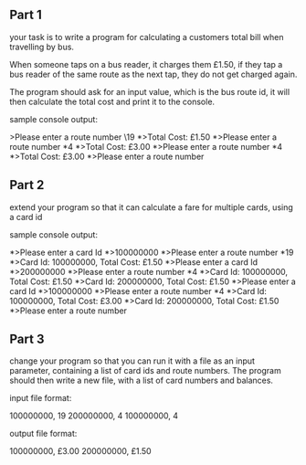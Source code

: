 Part 1
-------------------

your task is to write a program for calculating a customers total bill when travelling by bus.

When someone taps on a bus reader, it charges them £1.50, if they tap a bus reader of the same route
as the next tap, they do not get charged again. 

The program should ask for an input value, which is the bus route id, it will then calculate the total
cost and print it to the console.

sample console output:

\>Please enter a route number
\19
*>Total Cost: £1.50
*>Please enter a route number
*4
*>Total Cost: £3.00
*>Please enter a route number
*4
*>Total Cost: £3.00
*>Please enter a route number

Part 2
-------------------

extend your program so that it can calculate a fare for multiple cards, using a card id 

sample console output:

*>Please enter a card Id
*>100000000
*>Please enter a route number
*19
*>Card Id: 100000000, Total Cost: £1.50
*>Please enter a card Id
*>200000000
*>Please enter a route number
*4
*>Card Id: 100000000, Total Cost: £1.50
*>Card Id: 200000000, Total Cost: £1.50
*>Please enter a card Id
*>100000000
*>Please enter a route number
*4
*>Card Id: 100000000, Total Cost: £3.00
*>Card Id: 200000000, Total Cost: £1.50
*>Please enter a route number

Part 3
-------------------

change your program so that you can run it with a file as an input parameter, containing a 
list of card ids and route numbers. The program should then write a new file, with a list of 
card numbers and balances.

input file format:

100000000, 19
200000000, 4
100000000, 4

output file format:

100000000, £3.00
200000000, £1.50

